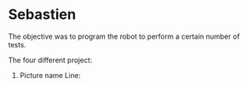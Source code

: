 # Sebastien
The objective was to program the robot to perform a certain number of tests.


The four different project:

1) Picture name Line: 

